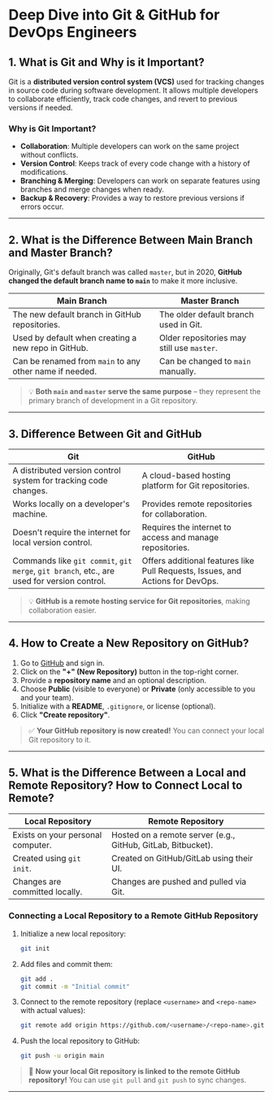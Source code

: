 # Deep Dive into Git & GitHub for DevOps Engineers

## 1. What is Git and Why is it Important?

Git is a **distributed version control system (VCS)** used for tracking changes in source code during software development. It allows multiple developers to collaborate efficiently, track code changes, and revert to previous versions if needed.

### Why is Git Important?
- **Collaboration**: Multiple developers can work on the same project without conflicts.
- **Version Control**: Keeps track of every code change with a history of modifications.
- **Branching & Merging**: Developers can work on separate features using branches and merge changes when ready.
- **Backup & Recovery**: Provides a way to restore previous versions if errors occur.

---

## 2. What is the Difference Between Main Branch and Master Branch?

Originally, Git's default branch was called `master`, but in 2020, **GitHub changed the default branch name to `main`** to make it more inclusive.

| **Main Branch**  | **Master Branch** |
|------------------|------------------|
| The new default branch in GitHub repositories. | The older default branch used in Git. |
| Used by default when creating a new repo in GitHub. | Older repositories may still use `master`. |
| Can be renamed from `main` to any other name if needed. | Can be changed to `main` manually. |

> 💡 **Both `main` and `master` serve the same purpose** – they represent the primary branch of development in a Git repository.

---

## 3. Difference Between Git and GitHub

| **Git**  | **GitHub**  |
|----------|------------|
| A distributed version control system for tracking code changes. | A cloud-based hosting platform for Git repositories. |
| Works locally on a developer's machine. | Provides remote repositories for collaboration. |
| Doesn't require the internet for local version control. | Requires the internet to access and manage repositories. |
| Commands like `git commit`, `git merge`, `git branch`, etc., are used for version control. | Offers additional features like Pull Requests, Issues, and Actions for DevOps. |

> 💡 **GitHub is a remote hosting service for Git repositories**, making collaboration easier.

---

## 4. How to Create a New Repository on GitHub?

1. Go to [GitHub](https://github.com/) and sign in.
2. Click on the **"+" (New Repository)** button in the top-right corner.
3. Provide a **repository name** and an optional description.
4. Choose **Public** (visible to everyone) or **Private** (only accessible to you and your team).
5. Initialize with a **README**, `.gitignore`, or license (optional).
6. Click **"Create repository"**.

> ✅ **Your GitHub repository is now created!** You can connect your local Git repository to it.

---

## 5. What is the Difference Between a Local and Remote Repository? How to Connect Local to Remote?

| **Local Repository**  | **Remote Repository** |
|-----------------------|----------------------|
| Exists on your personal computer. | Hosted on a remote server (e.g., GitHub, GitLab, Bitbucket). |
| Created using `git init`. | Created on GitHub/GitLab using their UI. |
| Changes are committed locally. | Changes are pushed and pulled via Git. |

### Connecting a Local Repository to a Remote GitHub Repository

1. Initialize a new local repository:
   ```bash
   git init
   ```
2. Add files and commit them:
   ```bash
   git add .
   git commit -m "Initial commit"
   ```
3. Connect to the remote repository (replace `<username>` and `<repo-name>` with actual values):
   ```bash
   git remote add origin https://github.com/<username>/<repo-name>.git
   ```
4. Push the local repository to GitHub:
   ```bash
   git push -u origin main
   ```

> 🎯 **Now your local Git repository is linked to the remote GitHub repository!** You can use `git pull` and `git push` to sync changes.

---


